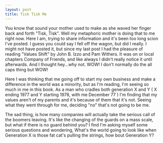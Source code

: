 ```yaml
---
layout: post
title: Tisk Tisk Me
---
```

You know that sound your mother used to make as she waved her finger back and forth "Tisk, Tisk". Well my metaphoric mother is doing that to me right now. Here I am, trying to share information and it's been too long scion I've posted. I guess you could say I fell off the wagon, but did I really. I might not have posted it, but since my last post I had the pleasure of reading "Values Shift" by John B. Izzo and Pam Withers. It was on or local chapters Company of Friends, and like always I didn't really notice it until afterwards. And I thought hey...why not. WOW! I don't normally do the all caps thing but WOW!

Here I was thinking that me going off to start my own business and make a difference in the world was a minority, but as I'm reading, I'm seeing so much in me in this book. As a man who cradles both generation X and Y ( X ending 1977 and Y starting 1978, with me December 77 ) I'm finding that my values aren't of my parents and it's because of them that it's not. Seeing what they went through for me, deciding "no" that's not going to be me.

The sad thing, is how many companies will actually take the serious call of the boomers leaving. It's like the changing of the guards on a mass scale, but what if there is no guard behind you? I find I'm asking myself some serious questions and wondering, What's the world going to look like when Generation X is those fat cat's pulling the strings, how bout Generation Y?
